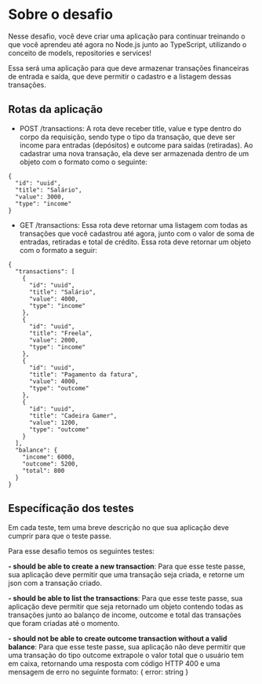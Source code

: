 # Sobre o desafio #
Nesse desafio, você deve criar uma aplicação para continuar treinando o que você aprendeu até agora no Node.js junto ao TypeScript, utilizando o conceito de models, repositories e services!

Essa será uma aplicação para que deve armazenar transações financeiras de entrada e saída, que deve permitir o cadastro e a listagem dessas transações.
## Rotas da aplicação ##
- POST /transactions: A rota deve receber title, value e type dentro do corpo da requisição, sendo type o tipo da transação, que deve ser income para entradas (depósitos) e outcome para saidas (retiradas). Ao cadastrar uma nova transação, ela deve ser armazenada dentro de um objeto com o formato como o seguinte:
```
{
  "id": "uuid",
  "title": "Salário",
  "value": 3000,
  "type": "income"
}
```
- GET /transactions: Essa rota deve retornar uma listagem com todas as transações que você cadastrou até agora, junto com o valor de soma de entradas, retiradas e total de crédito. Essa rota deve retornar um objeto com o formato a seguir:
```
{
  "transactions": [
    {
      "id": "uuid",
      "title": "Salário",
      "value": 4000,
      "type": "income"
    },
    {
      "id": "uuid",
      "title": "Freela",
      "value": 2000,
      "type": "income"
    },
    {
      "id": "uuid",
      "title": "Pagamento da fatura",
      "value": 4000,
      "type": "outcome"
    },
    {
      "id": "uuid",
      "title": "Cadeira Gamer",
      "value": 1200,
      "type": "outcome"
    }
  ],
  "balance": {
    "income": 6000,
    "outcome": 5200,
    "total": 800
  }
}
```
## Específicação dos testes ##
Em cada teste, tem uma breve descrição no que sua aplicação deve cumprir para que o teste passe.

Para esse desafio temos os seguintes testes:

**- should be able to create a new transaction**: Para que esse teste passe, sua aplicação deve permitir que uma transação seja criada, e retorne um json com a transação criado.

**- should be able to list the transactions**: Para que esse teste passe, sua aplicação deve permitir que seja retornado um objeto contendo todas as transações junto ao balanço de income, outcome e total das transações que foram criadas até o momento.

**- should not be able to create outcome transaction without a valid balance**: Para que esse teste passe, sua aplicação não deve permitir que uma transação do tipo outcome extrapole o valor total que o usuário tem em caixa, retornando uma resposta com código HTTP 400 e uma mensagem de erro no seguinte formato: { error: string }
